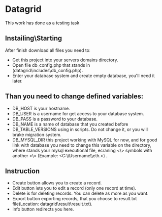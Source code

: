 # Datagrid

This work has done as a testing task

## Instailing\Starting

After finish download all files you need to:

- Get this project into your servers domains directory.
- Open file db_config.php that stands in (datagrid\includes\db_config.php).
- Enter your database system and create empty database, you'll need it later.

## Than you need to change defined variables:

- DB_HOST is your hostname.
- DB_USER is a username for get access to your database system.
- DB_PASS is a password to your database.
- DB_NAME is a name of database that you created before
- DB_TABLE_VERSIONS using in scripts. Do not change it, or you will brake migration system.
- DB_MYSQL_DIR this project working with MySQL for now, and for good link with database you need to change this variable on the directory, where stands your mysql executional file, ecraning <\\> symbols with another <\\> (Example: <C:\\\Username\\\eth.>) .

## Instruction

- Create button allows you to create a record.
- Edit button lets you to edit a record (only one record at time).
- Delete is for deleting records. You can delete as more as you want.
- Export button exporting records, that you choose to result.txt file(Location: datagrid\result\result.txt).
- Info button redirects you here.
